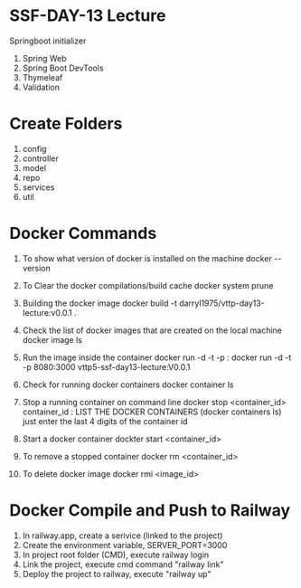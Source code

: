 # SSF-DAY-13 Lecture

Springboot initializer
1. Spring Web
2. Spring Boot DevTools
3. Thymeleaf
4. Validation

# Create Folders
1. config
2. controller
3. model
4. repo
5. services
6. util

# Docker Commands
1. To show what version of docker is installed on the machine
    docker --version

2. To Clear the docker compilations/build cache
    docker system prune

3. Building the docker image
    docker build -t darryl1975/vttp-day13-lecture:v0.0.1 .

4. Check the list of docker images that are created on the local machine
    docker image ls

5. Run the image inside the container
    docker run -d -t -p <exposed-public-port>:<application-server-port> <docker-image-name>
    docker run -d -t -p 8080:3000 vttp5-ssf-day13-lecture:V0.0.1

6. Check for running docker containers
    docker container ls

7. Stop a running container on command line
    docker stop <container_id>
    container_id : LIST THE DOCKER CONTAINERS (docker containers ls)
    just enter the last 4 digits of the container id

8. Start a docker container
    dockter start <container_id>

9. To remove a stopped container
    docker rm <container_id>

10. To delete docker image
    docker rmi <image_id>

# Docker Compile and Push to Railway
1. In railway.app, create a serivice (linked to the project)
2. Create the environment variable, SERVER_PORT=3000
3. In project root folder (CMD), execute railway login
4. Link the project, execute cmd command "railway link"
5. Deploy the project to railway, execute "railway up"
